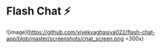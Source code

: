
# Flash Chat ⚡️

![image](https://github.com/vivekvaghasiya022/flash-chat-app/blob/master/screenshots/chat_screen.png =300x)
